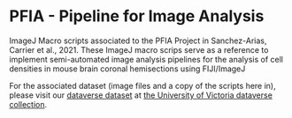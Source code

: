 # PFIA - Pipeline for Image Analysis
ImageJ Macro scripts associated to the PFIA Project in Sanchez-Arias, Carrier et al., 2021.
These ImageJ macro scrips serve as a reference to implement semi-automated image analysis pipelines for the analysis of cell densities in mouse brain coronal hemisections using FIJI/ImageJ

For the associated dataset (image files and a copy of the scripts here in), please visit our [dataverse dataset]((https://dataverse.scholarsportal.info/dataset.xhtml?persistentId=doi:10.5683/SP2/KRGFTC)) at [the University of Victoria dataverse collection](https://dataverse.scholarsportal.info/dataverse/uvic-research).

